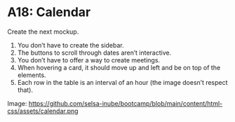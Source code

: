 # A18: Calendar

Create the next mockup.

1. You don’t have to create the sidebar.
2. The buttons to scroll through dates aren’t interactive.
3. You don’t have to offer a way to create meetings.
4. When hovering a card, it should move up and left and be on top of the elements.
5. Each row in the table is an interval of an hour (the image doesn’t respect that).

Image: https://github.com/selsa-inube/bootcamp/blob/main/content/html-css/assets/calendar.png
